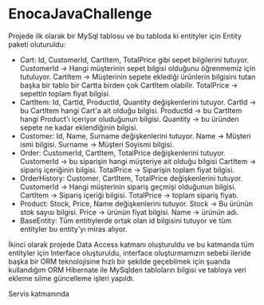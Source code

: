 # EnocaJavaChallenge

Projede ilk olarak bir MySql tablosu ve bu tabloda ki entityler için Entity paketi oluturuldu:
- Cart: Id, CustomerId, CartItem, TotalPrice gibi sepet bilgilerini tutuyor.
  CustomerId -> Hangi müşterinin sepet bilgisi olduğunu öğrenmemiz için tutuluyor.
  CartItem -> Müşterinin sepete eklediği ürünlerin bilgisini tutan başka bir tablo bir Cartta birden çok CartItem olabilir.
  TotalPrice -> sepettin toplam fiyat bilgisi.
- CartItem: Id, CartId, ProductId, Quantity değişkenlerini tutuyor.
  CartId -> bu CartItem hangi Cart'a ait olduğu bilgisi.
  ProductId -> bu CartItem hangi Product'ı içeriyor oluduğunun bilgisi.
  Quantity -> bu üründen sepete ne kadar eklendiğinin bilgisi.
- Customer: Id, Name, Surname değişkenlerini tutuyor.
  Name -> Müşteri ismi bilgisi.
  Surname -> Müşteri Soyismi bilgisi.
- Order: CustomerId, CartItem, TotalPrice değişkenlerini tutuyor.
  CustomerId -> bu siparişin hangi müşteriye ait olduğu bilgisi
  CartItem -> sipariş içeriğinin bilgisi.
  TotalPrice -> Siparişin toplam fiyat bilgisi.
- OrderHistory: Customer, CartItem, TotalPrice değişkenlerini tutuyor.
  CustomerId -> Hangi müşterinin sipariş geçmişi olduğunun bilgisi.
  CartItem -> Sipariş içeriği bilgisi.
  TotalPrice -> toplam sipariş fiyatı.
- Product: Stock, Price, Name değişkenlerini tutuyor.
  Stock -> Bu ürünün stok sayısı bilgisi.
  Price -> ürünün fiyat bilgisi.
  Name -> ürünün adı.
- BaseEntity: Tüm entitiylerde ortak olan id bilgisini tutuyor ve tüm entityler bu entity'yı miras alıyor.

İkinci olarak projede Data Access katmanı oluşturuldu ve bu katmanda tüm entityler için Interface oluşturuldu, interface oluşturmamızın sebebi ileride başka bir ORM teknolojisine hızlı bir şekilde geçebilmek için şuanda kullandığım ORM Hibernate ile MySqlden tabloların bilgisi ve tabloya veri ekleme silme güncelleme işleri yapıldı.

Servis katmanında 

